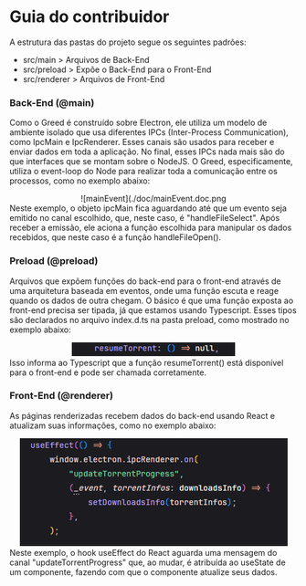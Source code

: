 # Guia do contribuidor
A estrutura das pastas do projeto segue os seguintes padrões:
- src/main > Arquivos de Back-End
- src/preload > Expõe o Back-End para o Front-End
- src/renderer > Arquivos de Front-End

### Back-End (@main)
Como o Greed é construído sobre Electron, ele utiliza um modelo de ambiente isolado que usa diferentes IPCs (Inter-Process Communication), como IpcMain e IpcRenderer. Esses canais são usados para receber e enviar dados em toda a aplicação. No final, esses IPCs nada mais são do que interfaces que se montam sobre o NodeJS. O Greed, especificamente, utiliza o event-loop do Node para realizar toda a comunicação entre os processos, como no exemplo abaixo: <div align="center">![mainEvent](./doc/mainEvent.doc.png</div> Neste exemplo, o objeto ipcMain fica aguardando até que um evento seja emitido no canal escolhido, que, neste caso, é "handleFileSelect". Após receber a emissão, ele aciona a função escolhida para manipular os dados recebidos, que neste caso é a função handleFileOpen().

### Preload (@preload)
Arquivos que expõem funções do back-end para o front-end através de uma arquitetura baseada em eventos, onde uma função escuta e reage quando os dados de outra chegam. O básico é que uma função exposta ao front-end precisa ser tipada, já que estamos usando Typescript. Esses tipos são declarados no arquivo index.d.ts na pasta preload, como mostrado no exemplo abaixo: <br/> <div align="center">![functionExample](./doc/functionExample.doc.png)</div> Isso informa ao Typescript que a função resumeTorrent() está disponível para o front-end e pode ser chamada corretamente.

### Front-End (@renderer)
As páginas renderizadas recebem dados do back-end usando React e atualizam suas informações, como no exemplo abaixo: <div align="center">![receiveExample](./doc/frontExample.doc.png)</div>Neste exemplo, o hook useEffect do React aguarda uma mensagem do canal "updateTorrentProgress" que, ao mudar, é atribuída ao useState de um componente, fazendo com que o componente atualize seus dados.